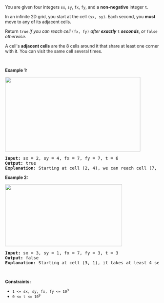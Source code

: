 <p>You are given four integers <code>sx</code>, <code>sy</code>, <code>fx</code>, <code>fy</code>, and a <strong>non-negative</strong> integer <code>t</code>.</p>

<p>In an infinite 2D grid, you start at the cell <code>(sx, sy)</code>. Each second, you <strong>must</strong> move to any of its adjacent cells.</p>

<p>Return <code>true</code> <em>if you can reach cell </em><code>(fx, fy)</code> <em>after<strong> exactly</strong></em> <code>t</code> <strong><em>seconds</em></strong>, <em>or</em> <code>false</code> <em>otherwise</em>.</p>

<p>A cell&#39;s <strong>adjacent cells</strong> are the 8 cells around it that share at least one corner with it. You can visit the same cell several times.</p>

<p>&nbsp;</p>
<p><strong class="example">Example 1:</strong></p>
<img alt="" src="https://assets.leetcode.com/uploads/2023/08/05/example2.svg" style="width: 443px; height: 243px;" />
<pre>
<strong>Input:</strong> sx = 2, sy = 4, fx = 7, fy = 7, t = 6
<strong>Output:</strong> true
<strong>Explanation:</strong> Starting at cell (2, 4), we can reach cell (7, 7) in exactly 6 seconds by going through the cells depicted in the picture above. 
</pre>

<p><strong class="example">Example 2:</strong></p>
<img alt="" src="https://assets.leetcode.com/uploads/2023/08/05/example1.svg" style="width: 383px; height: 202px;" />
<pre>
<strong>Input:</strong> sx = 3, sy = 1, fx = 7, fy = 3, t = 3
<strong>Output:</strong> false
<strong>Explanation:</strong> Starting at cell (3, 1), it takes at least 4 seconds to reach cell (7, 3) by going through the cells depicted in the picture above. Hence, we cannot reach cell (7, 3) at the third second.
</pre>

<p>&nbsp;</p>
<p><strong>Constraints:</strong></p>

<ul>
	<li><code>1 &lt;= sx, sy, fx, fy &lt;= 10<sup>9</sup></code></li>
	<li><code>0 &lt;= t &lt;= 10<sup>9</sup></code></li>
</ul>
